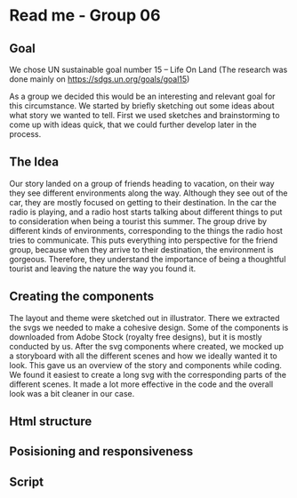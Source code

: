 # Read me - Group 06

## Goal
We chose UN sustainable goal number 15 – Life On Land
(The research was done mainly on https://sdgs.un.org/goals/goal15)

As a group we decided this would be an interesting and relevant goal for this circumstance. We started by briefly sketching out some ideas about what story we wanted to tell. First we used sketches and brainstorming to come up with ideas quick, that we could further develop later in the process.

## The Idea
Our story landed on a group of friends heading to vacation, on their way they see different environments along the way. Although they see out of the car, they are mostly focused on getting to their destination. In the car the radio is playing, and a radio host starts talking about different things to put to consideration when being a tourist this summer. The group drive by different kinds of environments, corresponding to the things the radio host tries to communicate. This puts everything into perspective for the friend group, because when they arrive to their destination, the environment is gorgeous. Therefore, they understand the importance of being a thoughtful tourist and leaving the nature the way you found it. 

## Creating the components
The layout and theme were sketched out in illustrator. There we extracted the svgs we needed to make a cohesive design. Some of the components is downloaded from Adobe Stock (royalty free designs), but it is mostly conducted by us. After the svg components where created, we mocked up a storyboard with all the different scenes and how we ideally wanted it to look. This gave us an overview of the story and components while coding.  We found it easiest to create a long svg with the corresponding parts of the different scenes. It made a lot more effective in the code and the overall look was a bit cleaner in our case. 

## Html structure

## Posisioning and responsiveness

## Script




